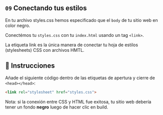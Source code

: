 ## `09` Conectando tus estilos

En tu archivo styles.css hemos especificado que el `body` de tu sitio web en color negro.

Conectémos tu `styles.css` con tu `index.html` usando un tag `<link>`.

La etiqueta link es la única manera de conectar tu hoja de estilos (stylesheets) CSS con archivos HMTL.

## 📝 Instrucciones

Añade el siguiente código dentro de las etiquetas de apertura y cierre de `<head></head>`:

```html
<link rel="stylesheet" href="styles.css">
```

Nota: si la conexión entre CSS y HTML fue exitosa, tu sitio web debería tener un fondo **negro** luego de hacer clic en build.
